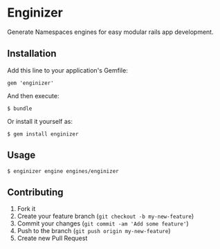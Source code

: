 # Enginizer

Generate Namespaces engines for easy modular rails app development.

## Installation

Add this line to your application's Gemfile:

    gem 'enginizer'

And then execute:

    $ bundle

Or install it yourself as:

    $ gem install enginizer

## Usage

    $ enginizer engine engines/enginizer

## Contributing

1. Fork it
2. Create your feature branch (`git checkout -b my-new-feature`)
3. Commit your changes (`git commit -am 'Add some feature'`)
4. Push to the branch (`git push origin my-new-feature`)
5. Create new Pull Request
